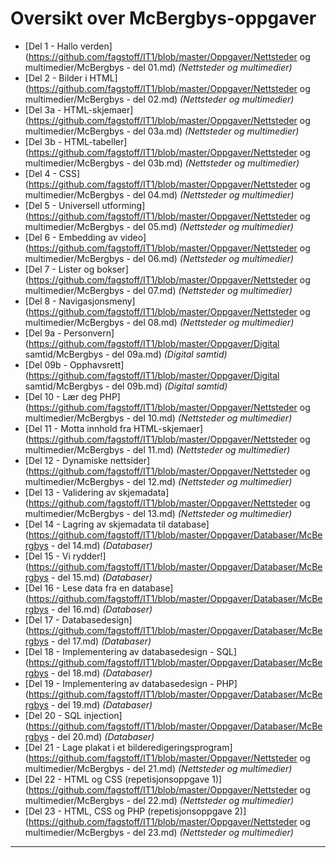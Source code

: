 Oversikt over McBergbys-oppgaver
================================
 * [Del 1 - Hallo verden](https://github.com/fagstoff/IT1/blob/master/Oppgaver/Nettsteder og multimedier/McBergbys - del 01.md) *(Nettsteder og multimedier)*
 * [Del 2 - Bilder i HTML](https://github.com/fagstoff/IT1/blob/master/Oppgaver/Nettsteder og multimedier/McBergbys - del 02.md) *(Nettsteder og multimedier)*
 * [Del 3a - HTML-skjemaer](https://github.com/fagstoff/IT1/blob/master/Oppgaver/Nettsteder og multimedier/McBergbys - del 03a.md) *(Nettsteder og multimedier)*
 * [Del 3b - HTML-tabeller](https://github.com/fagstoff/IT1/blob/master/Oppgaver/Nettsteder og multimedier/McBergbys - del 03b.md) *(Nettsteder og multimedier)*
 * [Del 4 - CSS](https://github.com/fagstoff/IT1/blob/master/Oppgaver/Nettsteder og multimedier/McBergbys - del 04.md) *(Nettsteder og multimedier)*
 * [Del 5 - Universell utforming](https://github.com/fagstoff/IT1/blob/master/Oppgaver/Nettsteder og multimedier/McBergbys - del 05.md) *(Nettsteder og multimedier)*
 * [Del 6 - Embedding av video](https://github.com/fagstoff/IT1/blob/master/Oppgaver/Nettsteder og multimedier/McBergbys - del 06.md) *(Nettsteder og multimedier)*
 * [Del 7 - Lister og bokser](https://github.com/fagstoff/IT1/blob/master/Oppgaver/Nettsteder og multimedier/McBergbys - del 07.md) *(Nettsteder og multimedier)*
 * [Del 8 - Navigasjonsmeny](https://github.com/fagstoff/IT1/blob/master/Oppgaver/Nettsteder og multimedier/McBergbys - del 08.md) *(Nettsteder og multimedier)*
 * [Del 9a - Personvern](https://github.com/fagstoff/IT1/blob/master/Oppgaver/Digital samtid/McBergbys - del 09a.md) *(Digital samtid)*
 * [Del 09b - Opphavsrett](https://github.com/fagstoff/IT1/blob/master/Oppgaver/Digital samtid/McBergbys - del 09b.md) *(Digital samtid)*
 * [Del 10 - Lær deg PHP](https://github.com/fagstoff/IT1/blob/master/Oppgaver/Nettsteder og multimedier/McBergbys - del 10.md) *(Nettsteder og multimedier)*
 * [Del 11 - Motta innhold fra HTML-skjemaer](https://github.com/fagstoff/IT1/blob/master/Oppgaver/Nettsteder og multimedier/McBergbys - del 11.md) *(Nettsteder og multimedier)*
 * [Del 12 - Dynamiske nettsider](https://github.com/fagstoff/IT1/blob/master/Oppgaver/Nettsteder og multimedier/McBergbys - del 12.md) *(Nettsteder og multimedier)*
 * [Del 13 - Validering av skjemadata](https://github.com/fagstoff/IT1/blob/master/Oppgaver/Nettsteder og multimedier/McBergbys - del 13.md) *(Nettsteder og multimedier)*
 * [Del 14 - Lagring av skjemadata til database](https://github.com/fagstoff/IT1/blob/master/Oppgaver/Databaser/McBergbys - del 14.md) *(Databaser)*
 * [Del 15 - Vi rydder!](https://github.com/fagstoff/IT1/blob/master/Oppgaver/Databaser/McBergbys - del 15.md) *(Databaser)*
 * [Del 16 - Lese data fra en database](https://github.com/fagstoff/IT1/blob/master/Oppgaver/Databaser/McBergbys - del 16.md) *(Databaser)*
 * [Del 17 - Databasedesign](https://github.com/fagstoff/IT1/blob/master/Oppgaver/Databaser/McBergbys - del 17.md) *(Databaser)*
 * [Del 18 - Implementering av databasedesign - SQL](https://github.com/fagstoff/IT1/blob/master/Oppgaver/Databaser/McBergbys - del 18.md) *(Databaser)*
 * [Del 19 - Implementering av databasedesign - PHP](https://github.com/fagstoff/IT1/blob/master/Oppgaver/Databaser/McBergbys - del 19.md) *(Databaser)*
 * [Del 20 - SQL injection](https://github.com/fagstoff/IT1/blob/master/Oppgaver/Databaser/McBergbys - del 20.md) *(Databaser)*
 * [Del 21 - Lage plakat i et bilderedigeringsprogram](https://github.com/fagstoff/IT1/blob/master/Oppgaver/Nettsteder og multimedier/McBergbys - del 21.md) *(Nettsteder og multimedier)*
 * [Del 22 - HTML og CSS (repetisjonsoppgave 1)](https://github.com/fagstoff/IT1/blob/master/Oppgaver/Nettsteder og multimedier/McBergbys - del 22.md) *(Nettsteder og multimedier)*
 * [Del 23 - HTML, CSS og PHP (repetisjonsoppgave 2)](https://github.com/fagstoff/IT1/blob/master/Oppgaver/Nettsteder og multimedier/McBergbys - del 23.md) *(Nettsteder og multimedier)*

--- 
